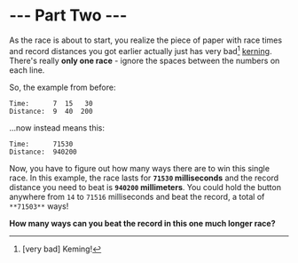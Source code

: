 # --- Part Two ---

As the race is about to start, you realize the piece of paper with race times and record distances you got earlier actually just has very bad[^1] [kerning](https://en.wikipedia.org/wiki/Kerning). There's really **only one race** - ignore the spaces between the numbers on each line.

So, the example from before:
```
Time:      7  15   30
Distance:  9  40  200
```

...now instead means this:
```
Time:      71530
Distance:  940200
```

Now, you have to figure out how many ways there are to win this single race. In this example, the race lasts for **`71530` milliseconds** and the record distance you need to beat is **`940200` millimeters**. You could hold the button anywhere from `14` to `71516` milliseconds and beat the record, a total of `**71503**` ways!

**How many ways can you beat the record in this one much longer race?**

[^1]: [very bad] Keming!
